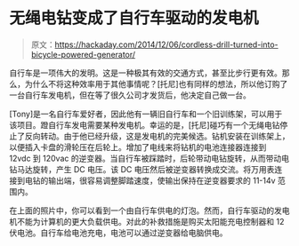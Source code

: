 # 无绳电钻变成了自行车驱动的发电机

> 原文：<https://hackaday.com/2014/12/06/cordless-drill-turned-into-bicycle-powered-generator/>

自行车是一项伟大的发明。这是一种极其有效的交通方式，甚至比步行更有效。那么，为什么不将这种效率用于其他事情呢？[托尼]也有同样的想法，所以他订购了一台自行车发电机，但在等了很久公司才发货后，他决定自己做一台。

[Tony]是一名自行车爱好者，因此他有一辆旧自行车和一个旧训练架，可以用于该项目。蹬自行车发电需要某种发电机。幸运的是，[托尼]碰巧有一个无绳电钻停止了反向转动。由于他已经升级，这是发电机的完美候选。钻机安装在训练架上，以便插入卡盘的滑轮压在后轮上。增加了电线来将钻机的电池连接器连接到 12vdc 到 120vac 的逆变器。当自行车被踩踏时，后轮带动电钻旋转，从而带动电钻马达旋转，产生 DC 电压。该 DC 电压然后被逆变器转换成交流。将万用表连接到电钻的输出端，很容易调整脚踏速度，使输出保持在逆变器要求的 11-14v 范围内。

在上面的照片中，你可以看到一个由自行车供电的灯泡。然而，自行车驱动的发电机不能为计算机的更大负载供电。对此的补救措施是购买太阳能充电控制器和 12 伏电池。自行车给电池充电，电池可以通过逆变器给电脑供电。